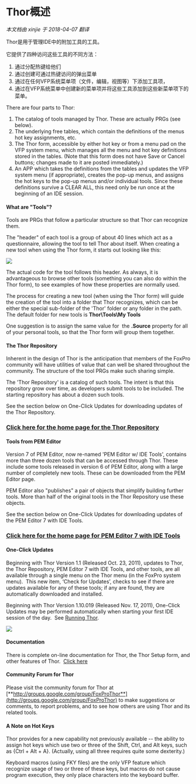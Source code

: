 ﻿Thor概述
===
_本文档由 xinjie 于 2018-04-07 翻译_

Thor是用于管理IDE中的附加工具的工具。

它提供了四种访问这些工具的不同方法：

1.  通过分配热键给他们
2.  通过创建可通过热键访问的弹出菜单
3.  通过在任何VFP系统菜单项（文件，编辑，视图等）下添加工具项，
4.  通过在VFP系统菜单中创建新的菜单项并将这些工具添加到这些新菜单项下的菜单。

There are four parts to Thor:

1.  The catalog of tools managed by Thor. These are actually PRGs (see below).
2.  The underlying free tables, which contain the definitions of the menus hot key assignments, etc.
3.  The Thor form, accessible by either hot key or from a menu pad on the VFP system menu, which manages all the menu and hot key definitions stored in the tables. (Note that this form does not have Save or Cancel buttons; changes made to it are posted immediately.)
4.  An APP which takes the definitions from the tables and updates the VFP system menu (if appropriate), creates the pop-up menus, and assigns the hot keys to the pop-up menus and/or individual tools. Since these definitions survive a CLEAR ALL, this need only be run once at the beginning of an IDE session.

#### **What are "Tools"?**

Tools are PRGs that follow a particular structure so that Thor can recognize them.  

The "header" of each tool is a group of about 40 lines which act as a questionnaire, allowing the tool to tell Thor about itself. When creating a new tool when using the Thor form, it starts out looking like this:  

![](Images/Thor_Overview_SampleToolHeader.png)

The actual code for the tool follows this header. As always, it is advantageous to browse other tools (something you can also do within the Thor form), to see examples of how these properties are normally used.  

The process for creating a new tool (when using the Thor form) will guide the creation of the tool into a folder that Thor recognizes, which can be either the special sub-folder of the 'Thor' folder or any folder in the path. The default folder for new tools is **Thor\Tools\My Tools**  

One suggestion is to assign the same value for  the **.Source** property for all of your personal tools, so that the Thor form will group them together.

#### **The Thor Repository**

Inherent in the design of Thor is the anticipation that members of the FoxPro community will have utilities of value that can well be shared throughout the community. The structure of the tool PRGs make such sharing simple.  

The 'Thor Repository' is a catalog of such tools. The intent is that this repository grow over time, as developers submit tools to be included. The starting repository has about a dozen such tools.  

See the section below on One-Click Updates for downloading updates of the Thor Repository.  

### [Click here for the home page for the Thor Repository](Thor_repository.md)

#### **Tools from PEM Editor**

Version 7 of PEM Editor, now re-named 'PEM Editor w/ IDE Tools', contains more than three dozen tools that can be accessed through Thor. These include some tools released in version 6 of PEM Editor, along with a large number of completely new tools. These can be downloaded from the PEM Editor page.  

PEM Editor also "publishes" a pair of objects that simplify building further tools. More than half of the original tools in the Thor Repository use these objects.  

See the section below on One-Click Updates for downloading updates of the PEM Editor 7 with IDE Tools.

### [Click here for the home page for PEM Editor 7 with IDE Tools](https://github.com/VFPX/PEMEditor) 


#### **One-Click Updates**   
Beginning with Thor Version 1.1 (Released Oct. 23, 2011), updates to Thor, the Thor Repository, PEM Editor 7 with IDE Tools, and other tools, are all available through a single menu on the Thor menu (in the FoxPro system menu).  This new item, ‘Check for Updates’, checks to see if there are updates available for any of these tools; if any are found, they are automatically downloaded and installed.

Beginning with Thor Version 1.10.019 (Released Nov. 17, 2011), One-Click Updates may be performed automatically when starting your first IDE session of the day.  See [Running Thor](Thor_running.md).

![](Images/Thor_Overview_image_2.png)

#### **Documentation**

There is complete on-line documentation for Thor, the Thor Setup form, and other features of Thor.  [Click here](Thor_help.md)

#### **Community Forum for Thor**

Please visit the community forum for Thor at [**http://groups.google.com/group/FoxProThor**](http://groups.google.com/group/FoxProThor) to make suggestions or comments, to report problems, and to see how others are using Thor and its related tools.

#### **A Note on Hot Keys**

Thor provides for a new capability not previously available -- the ability to assign hot keys which use two or three of the Shift, Ctrl, and Alt keys, such as {Ctrl + Alt + A}. (Actually, using all three requires quite some dexterity.)  

Keyboard macros (using FKY files) are the only VFP feature which recognize usage of two or three of these keys, but macros do not cause program execution, they only place characters into the keyboard buffer.
